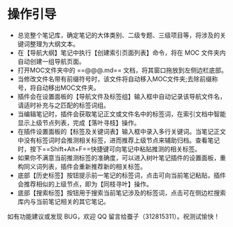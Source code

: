 # 操作引导
- 总览整个笔记库，确定笔记的大体类别、二级专题、三级项目等，将涉及的关键词整理为大纲文本。
- 在【导航大纲】笔记中执行【创建索引页面列表】命令，将在 MOC 文件夹内自动创建一组导航页面。
- 打开MOC文件夹中的 ==@@@.md== 文档，将其窗口拖放到左侧边栏底部。
- 当修改文件名带有前缀符号时，该文件将自动移入MOC文件夹;去除前缀称号，将自动移出MOC文件夹。
- 插件会在设置面板的【导航文件及标签组】输入框中自动记录该导航文件名，请适时补充与之匹配的标签词组。
- 当编辑笔记时，插件会获取笔记正文或文件名中的标签词，在索引文档中智能显示上级节点列表，完成【落叶寻枝】操作。
- 在插件设置面板的【标签及关键词表】输入框中录入多行关键词。当笔记正文中没有标签词时会推测相关标签，进而推荐上级节点来辅助归档。查看笔记时，按下==Shift+Alt+F==快捷键可向笔记中粘贴推测的相关标签。
- 如果你不满意当前推测标签的准确度，可以进入树叶笔记插件的设置面板，重构同义词列表，插件会重新推荐新的相关标签。
- 底部【历史标签】按钮提示前一笔记的标签词，点击可向当前笔记粘贴，插件会推荐相似的上级节点，即为【同枝寻叶】操作。
- 底部【搜索标签】按钮用于搜索当前笔记涉及的标签词，点击可在侧边栏搜索库内与当前笔记相关的其它笔记。


如有功能建议或发现 BUG，欢迎 QQ 留言给蚕子（312815311）。祝测试愉快！